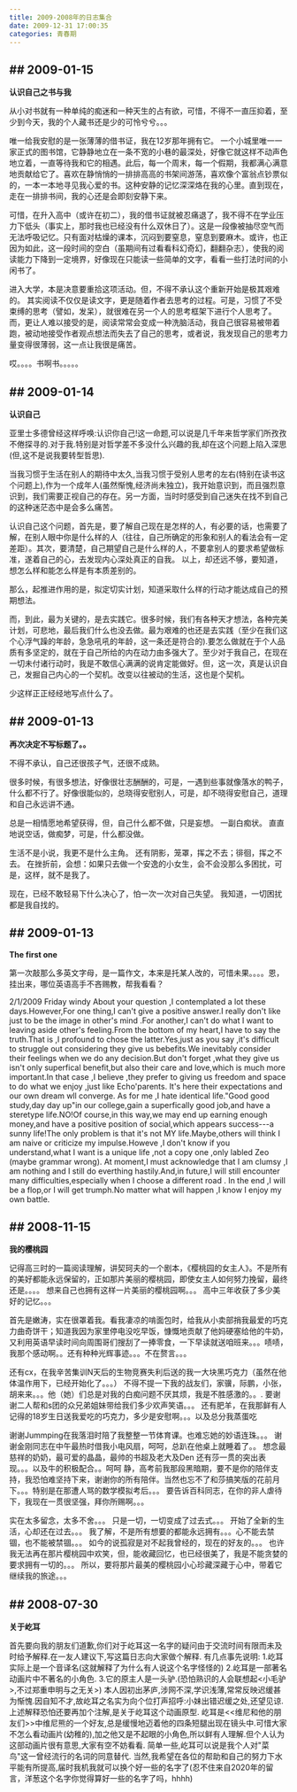 ```yaml
---
title: 2009-2008年的日志集合
date: 2009-12-31 17:00:35
categories: 青春期
---
```


## ## 2009-01-15

**认识自己之书与我** 

从小对书就有一种单纯的痴迷和一种天生的占有欲，可惜，不得不一直压抑着，至少到今天，我的个人藏书还是少的可怜兮兮。。。

唯一给我安慰的是一张薄薄的借书证，我在12岁那年拥有它。  一个小城里唯一一家正式的图书馆，它静静地立在一条不宽的小巷的最深处，好像它就这样不动声色地立着，一直等待我和它的相遇。此后，每一个周末，每一个假期，我都满心满意地贡献给它了。喜欢在静悄悄的一排排高高的书架间游荡，喜欢像个富翁点钞票似的，一本一本地寻见我心爱的书。这种安静的记忆深深烙在我的心里。直到现在，走在一排排书间，我的心还是会即刻安静下来。   

可惜，在升入高中（或许在初二），我的借书证就被忍痛退了，我不得不在学业压力下低头（事实上，那时我也已经没有什么双休日了）。这是一段像被抽尽空气而无法呼吸记忆。只有面对枯燥的课本，沉闷到要窒息，窒息到要麻木。或许，也正因为如此，这一段时间的空白（虽期间有过看看科幻奇幻，翻翻杂志），使我的阅读能力下降到一定境界，好像现在只能读一些简单的文字，看看一些打法时间的小闲书了。    

进入大学，本是决意要重拾这项活动。但，不得不承认这个重新开始是极其艰难的。   其实阅读不仅仅是读文字，更是随着作者去思考的过程。可是，习惯了不受束缚的思考（譬如，发呆），就很难在另一个人的思考框架下进行个人思考了。而，更让人难以接受的是，阅读常常会变成一种洗脑活动，我自己很容易被带着跑，被动地接受作者观点想法而失去了自己的思考，或者说，我发现自己的思考力量变得很薄弱，这一点让我很是痛苦。  

 哎。。。。书啊书。。。。。

## ## 2009-01-14

**认识自己**

亚里士多德曾经这样呼唤:认识你自己!这一命题,可以说是几千年来哲学家们所孜孜不倦探寻的.对于我.特别是对哲学差不多没什么兴趣的我,却在这个问题上陷入深思(但,这不是说我要转型哲思).

当我习惯于生活在别人的期待中太久,当我习惯于受别人思考的左右(特别在读书这个问题上),作为一个成年人(虽然惭愧,经济尚未独立)，我开始意识到，而且强烈意识到，我们需要正视自己的存在。另一方面，当时时感受到自己迷失在找不到自己的这种迷茫态中是会多么痛苦。

认识自己这个问题，首先是，要了解自己现在是怎样的人，有必要的话，也需要了解，在别人眼中你是什么样的人（往往，自己所确定的形象和别人的看法会有一定差距）。其次，要清楚，自己期望自己是什么样的人，不要拿别人的要求希望做标准，遂着自己的心，去发现内心深处真正的自我。
 以上，却还远不够，要知道，想怎么样和能怎么样是有本质差别的。

那么，起推进作用的是，拟定切实计划，知道采取什么样的行动才能达成自己的预期想法。

而，到此，最为关键的，是去实践它。很多时候，我们有各种天才想法，各种完美计划，可悲地，最后我们什么也没去做。最为艰难的也还是去实践（至少在我们这个心浮气躁的年龄，急急吼吼的年龄，这一条还是符合的).要怎么做就在于个人品质有多坚定的，就在于自己所给的内在动力由多强大了。至少对于我自己，在现在一切未付诸行动时，我是不敢信心满满的说肯定能做好。但，这一次，真是认识自己，发掘自己内心的一个契机。改变以往被动的生活，这也是个契机。

少这样正正经经地写点什么了。

## ## 2009-01-13

**再次决定不写标题了。。** 

不得不承认，自己还很孩子气，还很不成熟。    

很多时候，有很多想法，好像很壮志酬酬的，可是，一遇到些事就像落水的鸭子，什么都不行了。好像很能似的，总晓得安慰别人，可是，却不晓得安慰自己，道理和自己永远讲不通。    

总是一相情愿地希望获得，但，自己什么都不做，只是妄想。    一副白痴状。    直直地说空话，做痴梦，可是，什么都没做。    

生活不是小说，我更不是什么主角。    还有阴影，笼罩，挥之不去；徘徊，挥之不去。  在挫折前，会想：如果只去做一个安逸的小女生，会不会没那么多困扰，可是，这样，就不是我了。    

 现在，已经不敢轻易下什么决心了，怕一次一次对自己失望。    我知道，一切困扰都是我自找的。

## ## 2009-01-13

**The first one** 

第一次敲那么多英文字母，是一篇作文，本来是托某人改的，可惜未果。。。。恩，挂出来，哪位英语高手不吝赐教，帮我看看？

2/1/2009 Friday windy 
About your question ,I contemplated a lot these days.However,For one thing,I can't give a positive answer.I really don't like just to be the image in other's mind .For another,I can't do what I want to leaving aside other's feeling.From the bottom of my heart,I have to say the truth.That is ,I profound to chose the latter.Yes,just as you say ,it's difficult to struggle out considering they give us bebefits.We inevitably consider their feelings when we do any decision.But don't forget ,what they give us isn't only superfical benefit,but also their care and love,which is much more important.In that case ,I believe ,they prefer to giving us freedom and space to do what we enjoy ,just like Echo'parents. It's here their expectations and our own dream wll converge. 
As for me ,I hate identical life."Good good study,day day up"in our college,gain a superfically good job,and have a steretype life.NO!Of course,in this way,we may end up earning enough money,and have a positive position of social,which appears success---a sunny life!The only problem is that it's not MY life.Maybe,others will think I am naive or criticize my impulse.Howeve ,I don't know if you understand,what I want is a unique life ,not a copy one ,only labled Zeo (maybe grammar wrong). 
At moment,I must acknowledge that I am clumsy ,I am nothing and I still do everthing hastily.And,in future,I will still encounter many difficulties,especially when I choose a different road . 
In the end ,I will be a flop,or I will get trumph.No matter what will happen ,I know I enjoy my own battle.

## ## 2008-11-15

**我的樱桃园**  

记得高三时的一篇阅读理解，讲契珂夫的一个剧本，《樱桃园的女主人》。不是所有的美好都能永远保留的，正如那片美丽的樱桃园，即使女主人如何努力挽留，最终还是。。。。  想来自己也拥有这样一片美丽的樱桃园啊。。。   高中三年收获了多少美好的记忆。。。   

首先是嫩涛，实在很罩着我。看我凄凉的啃面包时，给我从小卖部捎我最爱的巧克力曲奇饼干；知道我因为家里停电没吃早饭，慷慨地贡献了他妈硬塞给他的牛奶，又利用英语早读时间向周围哥们搜刮了一捧零食，一下早读就送咱班来。。。啧啧，我那个感动啊。。还有种种光辉事迹。。。不在赘言。。。   

还有cx，在我辛苦集训N天后的生物竞赛失利后送的我一大块黑巧克力（虽然在他体温作用下，已经开始化了。。。）   不得不提一下我的战友们，家骥，际鹏，小张，胡来来。。。他（她）们总是对我的白痴问题不厌其烦，我是不胜感激的。。.   要谢谢二人帮和s团的众兄弟姐妹带给我们多少欢声笑语。。。   还有肥羊，在我那鲜有人记得的18岁生日送我爱吃的巧克力，多少是安慰啊。。。以及总分我蒸蛋吃

谢谢Jummping在我落泪时陪了我整整一节体育课。也难忘她的妙语连珠。。。   谢谢金刚同志在中午最热时借我小电风扇，呵呵，总趴在他桌上就睡着了。。   想念最慈祥的奶奶，最可爱的晶晶，最帅的书超及老大及Den   还有莎一贯的突出表现。。。以及牛的积极配合。。呵呵   静，高考前我那段黑暗期，要不是你的陪伴支持，我恐怕难坚持下来，谢谢你的所有陪伴。当然也忘不了和莎搞笑版的花前月下。。。特别是在那遭人骂的数学模拟考后。。。   要告诉百科同志，在你的非人虐待下，我现在一贯很坚强，拜你所赐啊。。。  

实在太多留念，太多不舍。。。   只是一切，一切变成了过去式。。。   开始了全新的生活，心却还在过去。。。   我了解，不是所有想要的都能永远拥有。。。心不能去禁锢，也不能被禁锢。。。   如今的说孤寂是对不起我曾经的，现在的好友的。。。   也许我无法再在那片樱桃园中欢笑，但，能收藏回忆，也已经很美了，我是不能贪婪的要求拥有一切的。。。   所以，要将那片最美的樱桃园小心珍藏深藏于心中，带着它继续我的旅途。。。

## ## 2008-07-30

**关于屹耳**

 首先要向我的朋友们道歉,你们对于屹耳这一名字的疑问由于交流时间有限而未及时给予解释.在一友人建议下,写这篇日志向大家做个解释.
  有几点事先说明:
  1.屹耳实际上是一个音译名(这就解释了为什么有人说这个名字怪怪的)
  2.屹耳是一部著名动画片中不著名的小角色.
  3.它的原主人是一头驴.(恐怕熟识的人会联想起<小毛驴>,不过郑重申明与之无关>)
  本人因初出茅庐,涉网不深,学识浅薄,常常反映迟缓甚为惭愧.因自知不才,故屹耳之名实为向个位打声招呼:小妹出错迟缓之处,还望见谅.
  上述解释恐怕还要再加个注解,是关于屹耳这个动画原型.
   屹耳是<<维尼和他的朋友们>>中维尼熊的一个好友,总是缓慢地迈着他的四条短腿出现在镜头中.可惜大家不怎么看动画片(幼稚的),加之他又是不起眼的小角色,所以鲜有人理解.但个人认为这部动画片很有意思,大家有空不妨看看.
   简单一些,屹耳可以说是我个人对"菜鸟"这一曾经流行的名词的同意替代.
   当然,我希望在各位的帮助和自己的努力下水平能有所提高,届时我机我就可以换个好一些的名字了(忍不住来自2020年的留言，洋葱这个名字你觉得算好一些的名字了吗，hhhh)